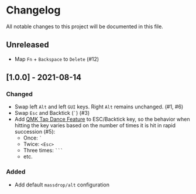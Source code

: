 # Changelog
All notable changes to this project will be documented in this file.

## Unreleased
- Map `Fn` + `Backspace` to `Delete` (#12)

## [1.0.0] - 2021-08-14
### Changed
- Swap left `Alt` and left `GUI` keys. Right `Alt` remains unchanged. (#1, #6)
- Swap `Esc` and Backtick (`` ` ``) (#3)
- Add [QMK Tap Dance Feature](https://beta.docs.qmk.fm/using-qmk/software-features/feature_tap_dance) to ESC/Backtick key, so the behavior when hitting the key varies based on the number of times it is hit in rapid succession (#5):
    - Once: `` ` ``
    - Twice: `<Esc>`
    - Three times: `` ``` ``
    - etc.

### Added
- Add default `massdrop/alt` configuration
